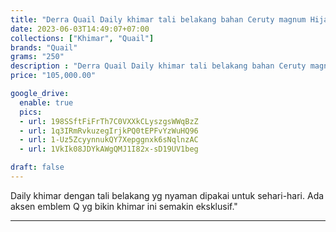 ```yaml
---
title: "Derra Quail Daily khimar tali belakang bahan Ceruty magnum Hijab"
date: 2023-06-03T14:49:07+07:00
collections: ["Khimar", "Quail"]
brands: "Quail"
grams: "250"
description : "Derra Quail Daily khimar tali belakang bahan Ceruty magnum Hijab"
price: "105,000.00"

google_drive:
  enable: true
  pics:
  - url: 198SSftFiFrTh7C0VXXkCLyszgsWWqBzZ
  - url: 1q3IRmRvkuzegIrjkPQ0tEPFvYzWuHQ96
  - url: 1-Uz5ZcyynnukQY7Xepggnxk6sNqlnzAC
  - url: 1VkIk08JDYkAWgQMJ1I82x-sD19UV1beg

draft: false
---
```


Daily khimar dengan tali belakang yg nyaman dipakai untuk sehari-hari. Ada aksen emblem Q yg bikin khimar ini semakin eksklusif."

----------    
 
